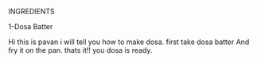 INGREDIENTS

1-Dosa Batter

Hi this is pavan i will tell you how to make dosa.
first take dosa batter And fry it on the pan.
thats it!! you dosa is ready.
